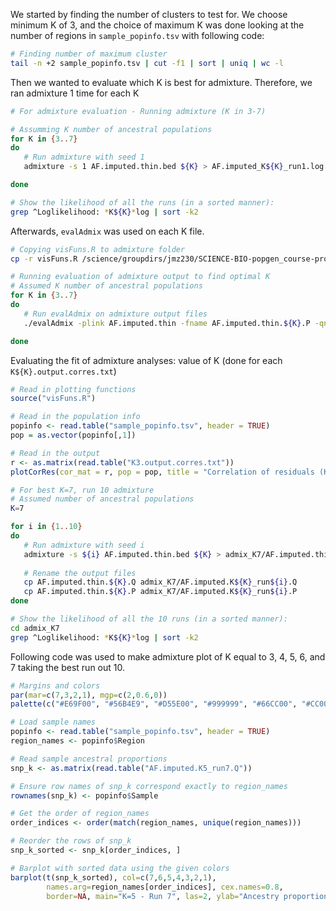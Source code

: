 We started by finding the number of clusters to test for. 
We choose minimum K of 3, and the choice of maximum K was done looking at the number of regions in `sample_popinfo.tsv` with following code: 

```bash
# Finding number of maximum cluster
tail -n +2 sample_popinfo.tsv | cut -f1 | sort | uniq | wc -l
```
Then we wanted to evaluate which K is best for admixture. Therefore, we ran admixture 1 time for each K

```bash
# For admixture evaluation - Running admixture (K in 3-7)

# Assumming K number of ancestral populations
for K in {3..7}
do
   # Run admixture with seed 1
   admixture -s 1 AF.imputed.thin.bed ${K} > AF.imputed_K${K}_run1.log

done

# Show the likelihood of all the runs (in a sorted manner):
grep ^Loglikelihood: *K${K}*log | sort -k2
```
Afterwards, `evalAdmix` was used on each K file.

```bash
# Copying visFuns.R to admixture folder
cp -r visFuns.R /science/groupdirs/jmz230/SCIENCE-BIO-popgen_course-project/Group2_ArcticFox/admixture/

# Running evaluation of admixture output to find optimal K
# Assumed K number of ancestral populations
for K in {3..7}
do
   # Run evalAdmix on admixture output files
   ./evalAdmix -plink AF.imputed.thin -fname AF.imputed.thin.${K}.P -qname AF.imputed.thin.${K}.Q -o K${K}.output.corres.txt

done
```

Evaluating the fit of admixture analyses: value of K (done for each `K${K}.output.corres.txt`)
```R
# Read in plotting functions
source("visFuns.R")

# Read in the population info
popinfo <- read.table("sample_popinfo.tsv", header = TRUE)
pop = as.vector(popinfo[,1])

# Read in the output 
r <- as.matrix(read.table("K3.output.corres.txt"))
plotCorRes(cor_mat = r, pop = pop, title = "Correlation of residuals (K=3)", max_z=0.15, min_z=-0.15)
```

```bash
# For best K=7, run 10 admixture
# Assumed number of ancestral populations 
K=7

for i in {1..10}
do
   # Run admixture with seed i
   admixture -s ${i} AF.imputed.thin.bed ${K} > admix_K7/AF.imputed.thin.K${K}_run${i}.log
   
   # Rename the output files
   cp AF.imputed.thin.${K}.Q admix_K7/AF.imputed.K${K}_run${i}.Q
   cp AF.imputed.thin.${K}.P admix_K7/AF.imputed.K${K}_run${i}.P
done

# Show the likelihood of all the 10 runs (in a sorted manner):
cd admix_K7
grep ^Loglikelihood: *K${K}*log | sort -k2
```


Following code was used to make admixture plot of K equal to 3, 4, 5, 6, and 7 taking the best run out 10.
```R
# Margins and colors
par(mar=c(7,3,2,1), mgp=c(2,0.6,0))
palette(c("#E69F00", "#56B4E9", "#D55E00", "#999999", "#66CC00", "#CC0066", "#9999FF"))

# Load sample names
popinfo <- read.table("sample_popinfo.tsv", header = TRUE)
region_names <- popinfo$Region

# Read sample ancestral proportions
snp_k <- as.matrix(read.table("AF.imputed.K5_run7.Q"))

# Ensure row names of snp_k correspond exactly to region_names
rownames(snp_k) <- popinfo$Sample

# Get the order of region_names
order_indices <- order(match(region_names, unique(region_names)))

# Reorder the rows of snp_k
snp_k_sorted <- snp_k[order_indices, ]

# Barplot with sorted data using the given colors
barplot(t(snp_k_sorted), col=c(7,6,5,4,3,2,1), 
        names.arg=region_names[order_indices], cex.names=0.8,
        border=NA, main="K=5 - Run 7", las=2, ylab="Ancestry proportion")

```
